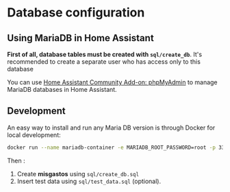 # Database configuration

## Using MariaDB in Home Assistant

**First of all, database tables must be created with `sql/create_db`**. It's recommended to create a separate user who has access only to this database

You can use [Home Assistant Community Add-on: phpMyAdmin](https://github.com/hassio-addons/addon-phpmyadmin) to manage MariaDB databases in Home Assistant.

## Development

An easy way to install and run any Maria DB version is through Docker for local development:

```bash
docker run --name mariadb-container -e MARIADB_ROOT_PASSWORD=root -p 3306:3306 mariadb:10.11
```

Then :

1. Create **misgastos** using `sql/create_db.sql`
2. Insert test data using `sql/test_data.sql` (optional).
